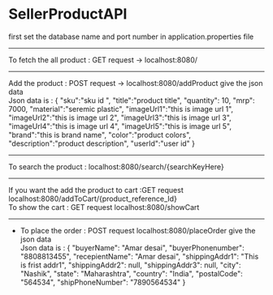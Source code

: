 # SellerProductAPI

first set the database name and port number in application.properties file

****************************************************************************

To fetch the all product : GET request  -> localhost:8080/

******************************************************************************
Add the product : POST request -> localhost:8080/addProduct give the json data</br>
Json data is : 
{
        "sku":"sku id ",
        "title":"product title",
        "quantity": 10,
        "mrp": 7000,
        "material":"seremic plastic",
        "imageUrl1":"this is image url 1",
        "imageUrl2":"this is image url 2",
        "imageUrl3":"this is image url 3",
        "imageUrl4":"this is image url 4",
        "imageUrl5":"this is image url 5",
        "brand":"this is brand name",
        "color":"product colors",
        "description":"product description",
        "userId":"user id"
    }
    
****************************************************************************   
	
To search the product : localhost:8080/search/{searchKeyHere}

*******************************************************************************

If you want the add the product to cart :GET request localhost:8080/addToCart/{product_reference_Id}</br>
To show the cart : GET request localhost:8080/showCart 

*******************************************************************************
* To place the order : POST request localhost:8080/placeOrder give the json data </br>
Json data is :
{
    "buyerName": "Amar desai",
    "buyerPhonenumber": "8808813455",
    "recepientName": "Amar desai",
    "shippingAddr1": "This is frist addr1",
    "shippingAddr2": null,
    "shippingAddr3": null,
    "city": "Nashik",
    "state": "Maharashtra",
    "country": "India",
    "postalCode": "564534",
    "shipPhoneNumber": "7890564534"
}
